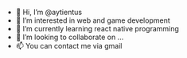 - 👋 Hi, I’m @aytientus
- 👀 I’m interested in web and game development
- 🌱 I’m currently learning react native programming
- 💞️ I’m looking to collaborate on ...
- 📫 You can contact me via gmail

<!---
aytientus/aytientus is a ✨ special ✨ repository because its `README.md` (this file) appears on your GitHub profile.
You can click the Preview link to take a look at your changes.
--->
